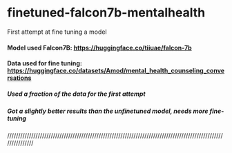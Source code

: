 # finetuned-falcon7b-mentalhealth
First attempt at fine tuning a model
#### Model used Falcon7B: https://huggingface.co/tiiuae/falcon-7b
#### Data used for fine tuning: https://huggingface.co/datasets/Amod/mental_health_counseling_conversations
##### Used a fraction of the data for the first attempt
##### Got a slightly better results than the unfinetuned model, needs more fine-tuning
///////////////////////////////////////////////////////////////////////////////////////////////////////////////
